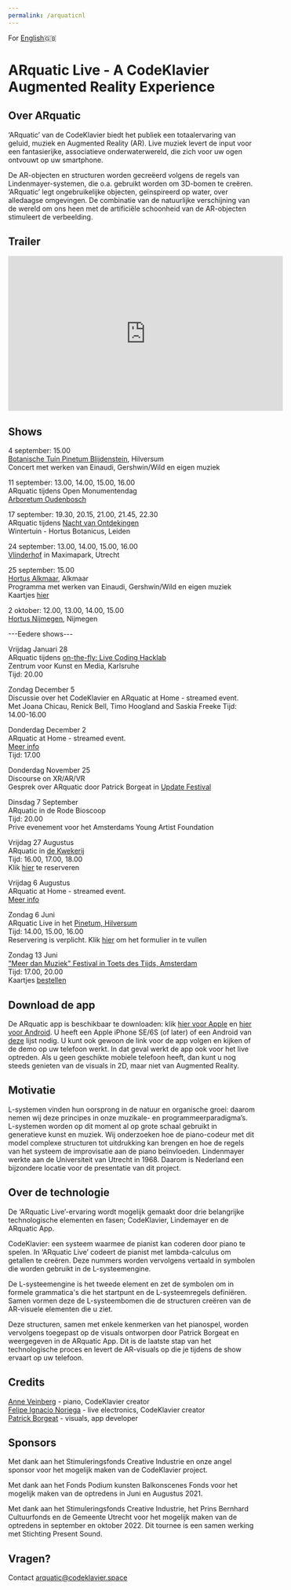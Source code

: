 ```yaml
---
permalink: /arquaticnl
---
```


For [English](https://codeklavier.space/arquatic)🇬🇧

# ARquatic Live - A CodeKlavier Augmented Reality Experience

## Over ARquatic
‘ARquatic’ van de CodeKlavier biedt het publiek een totaalervaring van geluid, muziek en Augmented Reality (AR). Live muziek levert de input voor een fantasierijke, associatieve onderwaterwereld, die zich voor uw ogen ontvouwt op uw smartphone. 

De AR-objecten en structuren worden gecreëerd volgens de regels van Lindenmayer-systemen, die o.a. gebruikt worden om 3D-bomen te creëren.
‘ARquatic’ legt ongebruikelijke objecten, geïnspireerd op water, over alledaagse omgevingen. De combinatie van de natuurlijke verschijning van de wereld om ons heen met de artificiële schoonheid van de AR-objecten stimuleert de verbeelding.

## Trailer

<iframe width="560" height="315" src="https://www.youtube.com/embed/im6d3-9jmD0" frameborder="0" allow="autoplay; encrypted-media; picture-in-picture" allowfullscreen></iframe>

## Shows


4 september: 15.00 \
[Botanische Tuin Pinetum Blijdenstein](https://pinetum.nl/), Hilversum \
Concert met werken van Einaudi, Gershwin/Wild en eigen muziek

11 september: 13.00, 14.00, 15.00, 16.00 \
ARquatic tijdens Open Monumentendag \
[Arboretum Oudenbosch](https://www.arboretumoudenbosch.nl/)

17 september: 19.30, 20.15, 21.00, 21.45, 22.30 \
ARquatic tijdens [Nacht van Ontdekingen](https://www.nachtvanontdekkingen.nl/portfolio/arquatic/)\
Wintertuin - Hortus Botanicus, Leiden 

24 september: 13.00, 14.00, 15.00, 16.00 \
[Vlinderhof](https://vlinderhof.com/) in Maximapark, Utrecht 

25 september: 15.00 \
[Hortus Alkmaar](https://www.hortusalkmaar.nl/events/zondagmiddagconcert-arquatic/), Alkmaar \
Programma met werken van Einaudi, Gershwin/Wild en eigen muziek \
Kaartjes [hier](https://eventix.shop/s7r8q6k6)

2 oktober: 12.00, 13.00, 14.00, 15.00 \
[Hortus Nijmegen](https://www.hortusnijmegen.nl/agenda/), Nijmegen


---Eedere shows---


Vrijdag Januari 28 \
ARquatic tijdens [on-the-fly: Live Coding Hacklab](https://zkm.de/en/event/2022/01/on-the-fly-live-coding-hacklab) \
Zentrum voor Kunst en Media, Karlsruhe \
Tijd: 20.00

Zondag December 5 \
Discussie over het CodeKlavier en ARquatic at Home - streamed event. \
Met Joana Chicau, Renick Bell, Timo Hoogland and Saskia Freeke
Tijd: 14.00-16.00

Donderdag December 2 \
ARquatic at Home - streamed event. \
[Meer info](https://codeklavier.space/arquaticathome) \
Tijd: 17.00

Donderdag November 25 \
Discourse on XR/AR/VR \
Gesprek over ARquatic door Patrick Borgeat in [Update Festival](https://update.mplab.lv/program-2/)

Dinsdag 7 September \
ARquatic in de Rode Bioscoop \
Tijd: 20.00 \
Prive evenement voor het Amsterdams Young Artist Foundation

Vrijdag 27 Augustus \
ARquatic in [de Kwekerij](https://www.dekwekerijhilversum.nl/agenda/) \
Tijd: 16.00, 17.00, 18.00 \
Klik [hier](https://forms.gle/kDPZUJiEVHvyEyVZ6) te reserveren

Vrijdag 6 Augustus \
ARquatic at Home - streamed event. \
[Meer info](https://codeklavier.space/arquaticathome)

Zondag 6 Juni \
ARquatic Live in het [Pinetum, Hilversum](https://pinetum.nl/) \
Tijd: 14.00, 15.00, 16.00 \
Reservering is verplicht. Klik [hier](https://forms.gle/1mtK5oPnPk34KYtC9) om het formulier in te vullen


Zondag 13 Juni \
["Meer dan Muziek" Festival in Toets des Tijds, Amsterdam](www.toetsdestijds.com) \
Tijd: 17.00, 20.00 \
Kaartjes [bestellen](www.toetsdestijds.com)

## Download de app

De ARquatic app is beschikbaar te downloaden: klik [hier voor Apple](https://apps.apple.com/nl/app/arquatic/id1557620712?l=en) en [hier voor Android](https://play.google.com/store/apps/details?id=space.codeklavier.arquatic&hl=en_US&gl=US). U heeft een Apple iPhone SE/6S (of later) of een Android van [deze](https://developers.google.com/ar/devices) lijst nodig. U kunt ook gewoon de link voor de app volgen en kijken of de demo op uw telefoon werkt. In dat geval werkt de app ook voor het live optreden. Als u geen geschikte mobiele telefoon heeft, dan kunt u nog steeds genieten van de visuals in 2D, maar niet van Augmented Reality. 

## Motivatie
L-systemen vinden hun oorsprong in de natuur en organische groei: daarom nemen wij deze principes in onze muzikale- en programmeerparadigma’s. L-systemen worden op dit moment al op grote schaal gebruikt in generatieve kunst en muziek. 
Wij onderzoeken hoe de piano-codeur met dit model complexe structuren tot uitdrukking kan brengen en hoe de regels van het systeem de improvisatie aan de piano beïnvloeden. Lindenmayer werkte aan de Universiteit van Utrecht in 1968. Daarom is Nederland een bijzondere locatie voor de presentatie van dit project.


## Over de technologie
De ‘ARquatic Live’-ervaring wordt mogelijk gemaakt door drie belangrijke technologische elementen en fasen; CodeKlavier, Lindemayer en de ARquatic App. 

CodeKlavier: een systeem waarmee de pianist kan coderen door piano te spelen. In ‘ARquatic Live’ codeert de pianist met lambda-calculus om getallen te creëren. Deze nummers worden vervolgens vertaald in symbolen die worden gebruikt in de L-systeemengine.

De L-systeemengine is het tweede element en zet de symbolen om in formele grammatica's die het startpunt en de L-systeemregels definiëren. Samen vormen deze de L-systeembomen die de structuren creëren van de AR-visuele elementen die u ziet.

Deze structuren, samen met enkele kenmerken van het pianospel, worden vervolgens toegepast op de visuals ontworpen door Patrick Borgeat en weergegeven in de ARquatic App. Dit is de laatste stap van het technologische proces en levert de AR-visuals op die je tijdens de show ervaart op uw telefoon.

## Credits
[Anne Veinberg](https://anneveinberg.com/) - piano, CodeKlavier creator \
[Felipe Ignacio Noriega](https://felipeignacio.info/) - live electronics, CodeKlavier creator \
[Patrick Borgeat](https://borgeat.de/) - visuals, app developer 

## Sponsors

Met dank aan het Stimuleringsfonds Creative Industrie en onze angel sponsor voor het mogelijk maken van de CodeKlavier project.

Met dank aan het Fonds Podium kunsten Balkonscenes Fonds voor het mogelijk maken van de optredens in Juni en Augustus 2021.

Met dank aan het Stimuleringsfonds Creative Industrie, het Prins Bernhard Cultuurfonds en de Gemeente Utrecht voor het mogelijk maken van de optredens in september en oktober 2022. Dit tournee is een samen werking met Stichting Present Sound.

## Vragen?
Contact arquatic@codeklavier.space


